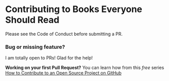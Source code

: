 # Contributing to Books Everyone Should Read

Please see the Code of Conduct before submitting a PR.

### Bug or missing feature?

I am totally open to PRs! Glad for the help!

**Working on your first Pull Request?** You can learn how from this *free* series [How to Contribute to an Open Source Project on GitHub](https://egghead.io/courses/how-to-contribute-to-an-open-source-project-on-github)
